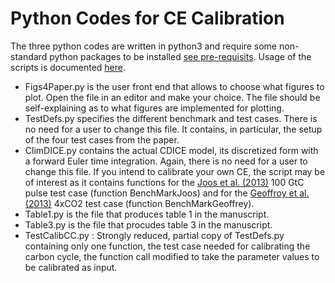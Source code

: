 # Python Codes for CE Calibration 

The three python codes are written in python3 and require some non-standard python packages to be installed [see pre-requisits](https://github.com/sischei/dummy_repo_CDICE/edit/main/calibration_data/README.md#pre-requisites-to-run-the-python-code).
Usage of the scripts is documented [here](https://github.com/sischei/dummy_repo_CDICE/edit/main/calibration_data/README.md#usage).
 
 - Figs4Paper.py is the user front end that allows to choose what figures to plot. 
 Open the file in an editor and make your choice. The file should be self-explaining as to what figures are implemented for plotting.
 - TestDefs.py specifies the different benchmark and test cases. There is no need for a user to change this file. 
 It contains, in particular, the setup of the four test cases from the paper.
 - ClimDICE.py contains the actual CDICE model, its discretized form with a forward Euler time integration. 
 Again, there is no need for a user to change this file. If you intend to calibrate your own CE, the script may be of interest as it contains functions for the [Joos et al. (2013)](https://acp.copernicus.org/articles/13/2793/2013/acp-13-2793-2013.html) 100 GtC pulse test case (function BenchMarkJoos) and for the [Geoffroy et al. (2013)](https://journals.ametsoc.org/view/journals/clim/26/6/jcli-d-12-00195.1.xml) 4xCO2 test case (function BenchMarkGeoffrey).
 - Table1.py is the file that produces table 1 in the manuscript.
 - Table3.py is the file that procudes table 3 in the manuscript.
 - TestCalibCC.py : Strongly reduced, partial copy of TestDefs.py containing only one function, the test case needed for calibrating the carbon cycle, the function call modified to take the parameter values to be calibrated as input.

 

